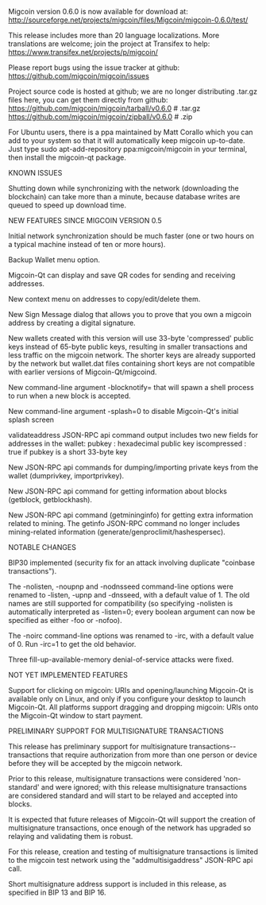 Migcoin version 0.6.0 is now available for download at:
http://sourceforge.net/projects/migcoin/files/Migcoin/migcoin-0.6.0/test/

This release includes more than 20 language localizations.
More translations are welcome; join the
project at Transifex to help:
https://www.transifex.net/projects/p/migcoin/

Please report bugs using the issue tracker at github:
https://github.com/migcoin/migcoin/issues

Project source code is hosted at github; we are no longer
distributing .tar.gz files here, you can get them
directly from github:
https://github.com/migcoin/migcoin/tarball/v0.6.0  # .tar.gz
https://github.com/migcoin/migcoin/zipball/v0.6.0  # .zip

For Ubuntu users, there is a ppa maintained by Matt Corallo which
you can add to your system so that it will automatically keep
migcoin up-to-date.  Just type
sudo apt-add-repository ppa:migcoin/migcoin
in your terminal, then install the migcoin-qt package.


KNOWN ISSUES

Shutting down while synchronizing with the network
(downloading the blockchain) can take more than a minute,
because database writes are queued to speed up download
time.


NEW FEATURES SINCE MIGCOIN VERSION 0.5

Initial network synchronization should be much faster
(one or two hours on a typical machine instead of ten or more
hours).

Backup Wallet menu option.

Migcoin-Qt can display and save QR codes for sending
and receiving addresses.

New context menu on addresses to copy/edit/delete them.

New Sign Message dialog that allows you to prove that you
own a migcoin address by creating a digital
signature.

New wallets created with this version will
use 33-byte 'compressed' public keys instead of
65-byte public keys, resulting in smaller
transactions and less traffic on the migcoin
network. The shorter keys are already supported
by the network but wallet.dat files containing
short keys are not compatible with earlier
versions of Migcoin-Qt/migcoind.

New command-line argument -blocknotify=<command>
that will spawn a shell process to run <command> 
when a new block is accepted.

New command-line argument -splash=0 to disable
Migcoin-Qt's initial splash screen

validateaddress JSON-RPC api command output includes
two new fields for addresses in the wallet:
pubkey : hexadecimal public key
iscompressed : true if pubkey is a short 33-byte key

New JSON-RPC api commands for dumping/importing
private keys from the wallet (dumprivkey, importprivkey).

New JSON-RPC api command for getting information about
blocks (getblock, getblockhash).

New JSON-RPC api command (getmininginfo) for getting
extra information related to mining. The getinfo
JSON-RPC command no longer includes mining-related
information (generate/genproclimit/hashespersec).



NOTABLE CHANGES

BIP30 implemented (security fix for an attack involving
duplicate "coinbase transactions").

The -nolisten, -noupnp and -nodnsseed command-line
options were renamed to -listen, -upnp and -dnsseed,
with a default value of 1. The old names are still
supported for compatibility (so specifying -nolisten
is automatically interpreted as -listen=0; every
boolean argument can now be specified as either
-foo or -nofoo).

The -noirc command-line options was renamed to
-irc, with a default value of 0. Run -irc=1 to
get the old behavior.

Three fill-up-available-memory denial-of-service
attacks were fixed.


NOT YET IMPLEMENTED FEATURES

Support for clicking on migcoin: URIs and
opening/launching Migcoin-Qt is available only on Linux,
and only if you configure your desktop to launch
Migcoin-Qt. All platforms support dragging and dropping
migcoin: URIs onto the Migcoin-Qt window to start
payment.


PRELIMINARY SUPPORT FOR MULTISIGNATURE TRANSACTIONS

This release has preliminary support for multisignature
transactions-- transactions that require authorization
from more than one person or device before they
will be accepted by the migcoin network.

Prior to this release, multisignature transactions
were considered 'non-standard' and were ignored;
with this release multisignature transactions are
considered standard and will start to be relayed
and accepted into blocks.

It is expected that future releases of Migcoin-Qt
will support the creation of multisignature transactions,
once enough of the network has upgraded so relaying
and validating them is robust.

For this release, creation and testing of multisignature
transactions is limited to the migcoin test network using
the "addmultisigaddress" JSON-RPC api call.

Short multisignature address support is included in this
release, as specified in BIP 13 and BIP 16.
